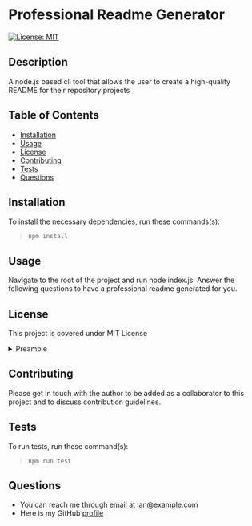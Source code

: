 # Professional Readme Generator

  [![License: MIT](https://img.shields.io/badge/License-MIT-yellow.svg)](https://opensource.org/licenses/MIT)

  ## Description
  A node.js based cli tool that allows the user to create a high-quality README for their repository projects

  ## Table of Contents
  * [Installation](#installation)
  * [Usage](#usage)
  * [License](#license)
  * [Contributing](#contributing)
  * [Tests](#tests)
  * [Questions](#questions)

  ## Installation
  To install the necessary dependencies, run these commands(s):
  > ```npm install```


  ## Usage
  Navigate to the root of the project and run node index.js. Answer the following questions to have a professional readme generated for you.

  ## License
  
This project is covered under MIT License

<details>
  <summary>
    Preamble
  </summary>

Copyright (c) 2024 Ian Hart


Permission is hereby granted, free of charge, to any person obtaining a copy
of this software and associated documentation files (the "Software"), to deal
in the Software without restriction, including without limitation the rights
to use, copy, modify, merge, publish, distribute, sublicense, and/or sell
copies of the Software, and to permit persons to whom the Software is
furnished to do so, subject to the following conditions:

The above copyright notice and this permission notice shall be included in all
copies or substantial portions of the Software.

THE SOFTWARE IS PROVIDED "AS IS", WITHOUT WARRANTY OF ANY KIND, EXPRESS OR
IMPLIED, INCLUDING BUT NOT LIMITED TO THE WARRANTIES OF MERCHANTABILITY,
FITNESS FOR A PARTICULAR PURPOSE AND NONINFRINGEMENT. IN NO EVENT SHALL THE
AUTHORS OR COPYRIGHT HOLDERS BE LIABLE FOR ANY CLAIM, DAMAGES OR OTHER
LIABILITY, WHETHER IN AN ACTION OF CONTRACT, TORT OR OTHERWISE, ARISING FROM,
OUT OF OR IN CONNECTION WITH THE SOFTWARE OR THE USE OR OTHER DEALINGS IN THE
SOFTWARE.



</details>


  ## Contributing
  Please get in touch with the author to be added as a collaborator to this project and to discuss contribution guidelines.

  ## Tests
  To run tests, run these command(s):

  > ```npm run test```

  ## Questions
  * You can reach me through email at ian@example.com
  * Here is my GitHub [profile](https://github.com/ianahart)
